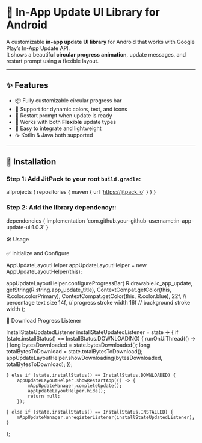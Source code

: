 # 🚀 In-App Update UI Library for Android

A customizable **in-app update UI library** for Android that works with Google Play’s In-App Update API.  
It shows a beautiful **circular progress animation**, update messages, and restart prompt using a flexible layout.

---

## ✨ Features

- 📦 Fully customizable circular progress bar
- 🎨 Support for dynamic colors, text, and icons
- 🔁 Restart prompt when update is ready
- 🎯 Works with both **Flexible** update types
- 🧩 Easy to integrate and lightweight
- ☕ Kotlin & Java both supported

---

## 📲 Installation

### Step 1: Add JitPack to your root `build.gradle`:

allprojects {
    repositories {
        maven { url 'https://jitpack.io' }
    }
}

### Step 2: Add the library dependency::
dependencies {
    implementation 'com.github.your-github-username:in-app-update-ui:1.0.3'
}


🛠️ Usage

✅ Initialize and Configure

AppUpdateLayoutHelper appUpdateLayoutHelper = new AppUpdateLayoutHelper(this);

appUpdateLayoutHelper.configureProgressBar(
    R.drawable.ic_app_update,
    getString(R.string.app_update_title),
    ContextCompat.getColor(this, R.color.colorPrimary),
    ContextCompat.getColor(this, R.color.blue),
    22f, // percentage text size
    14f, // progress stroke width
    16f  // background stroke width
);

🔄 Download Progress Listener


InstallStateUpdatedListener installStateUpdatedListener = state -> {
    if (state.installStatus() == InstallStatus.DOWNLOADING) {
        runOnUiThread(() -> {
            long bytesDownloaded = state.bytesDownloaded();
            long totalBytesToDownload = state.totalBytesToDownload();
            appUpdateLayoutHelper.showDownloading(bytesDownloaded, totalBytesToDownload);
        });

    } else if (state.installStatus() == InstallStatus.DOWNLOADED) {
        appUpdateLayoutHelper.showRestartApp(() -> {
            mAppUpdateManager.completeUpdate();
            appUpdateLayoutHelper.hide();
            return null;
        });

    } else if (state.installStatus() == InstallStatus.INSTALLED) {
        mAppUpdateManager.unregisterListener(installStateUpdatedListener);
    }
};


